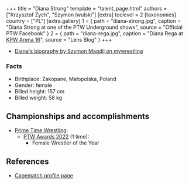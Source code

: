 +++
title = "Diana Strong"
template = "talent_page.html"
authors = ["Krzysztof Zych", "Szymon Iwulski"]
[extra]
toclevel = 2
[taxonomies]
country = ["PL"]
[extra.gallery]
1 = { path = "diana-strong.jpg", caption = "Diana Strong at one of the PTW Underground shows", source = "Official PTW Facebook" }
2 = { path = "diana-rega.jpg", caption = "Diana Rega at [KPW Arena 16](@/e/kpw/2020-02-01-kpw-arena-16-polowanie.md)", source = "Lens Blog" }
+++

* [Diana's biography by Szymon Magdij on mywrestling](https://mywrestling.com.pl/diana-strong-krolowa-polskiego-wrestlingu/)

### Facts

- Birthplace: Zakopane, Małopolska, Poland
- Gender: female
- Billed height: 157&nbsp;cm
- Billed weight: 58&nbsp;kg

## Championships and accomplishments

* [Prime Time Wrestling](@/o/ptw.md):
  - [PTW Awards 2022](@/a/ptw-awards-2022.md) (1 time):
    * Female Wrestler of the Year

## References

* [Cagematch profile page](https://www.cagematch.net/?id=2&nr=25783)

